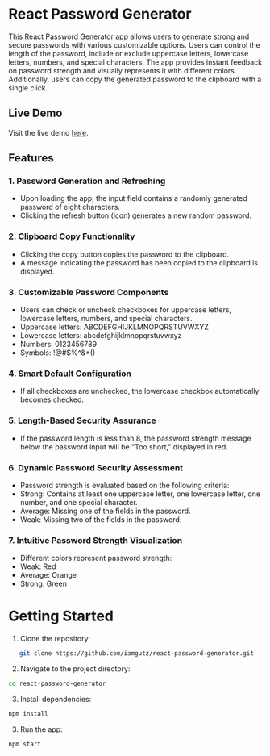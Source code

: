 # React Password Generator

This React Password Generator app allows users to generate strong and secure passwords with various customizable options. Users can control the length of the password, include or exclude uppercase letters, lowercase letters, numbers, and special characters. The app provides instant feedback on password strength and visually represents it with different colors. Additionally, users can copy the generated password to the clipboard with a single click.

## Live Demo

Visit the live demo [here](https://iamgutz.github.io/react-password-generator/).

## Features

### 1. Password Generation and Refreshing

- Upon loading the app, the input field contains a randomly generated password of eight characters.
- Clicking the refresh button (icon) generates a new random password.

### 2. Clipboard Copy Functionality

- Clicking the copy button copies the password to the clipboard.
- A message indicating the password has been copied to the clipboard is displayed.

### 3. Customizable Password Components

- Users can check or uncheck checkboxes for uppercase letters, lowercase letters, numbers, and special characters.
- Uppercase letters: ABCDEFGHIJKLMNOPQRSTUVWXYZ
- Lowercase letters: abcdefghijklmnopqrstuvwxyz
- Numbers: 0123456789
- Symbols: !@#$%^&\*()

### 4. Smart Default Configuration

- If all checkboxes are unchecked, the lowercase checkbox automatically becomes checked.

### 5. Length-Based Security Assurance

- If the password length is less than 8, the password strength message below the password input will be "Too short," displayed in red.

### 6. Dynamic Password Security Assessment

- Password strength is evaluated based on the following criteria:
- Strong: Contains at least one uppercase letter, one lowercase letter, one number, and one special character.
- Average: Missing one of the fields in the password.
- Weak: Missing two of the fields in the password.

### 7. Intuitive Password Strength Visualization

- Different colors represent password strength:
- Weak: Red
- Average: Orange
- Strong: Green

# Getting Started

1. Clone the repository:

```bash
   git clone https://github.com/iamgutz/react-password-generator.git
```

2. Navigate to the project directory:

```bash
cd react-password-generator
```

3. Install dependencies:

```bash
npm install
```

3. Run the app:

```bash
npm start
```
